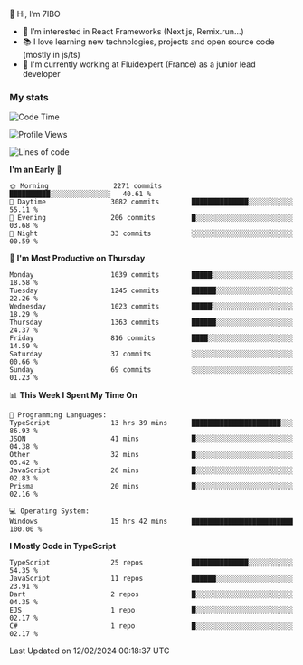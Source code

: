 👋 Hi, I’m 7IBO

- 👀 I’m interested in React Frameworks (Next.js, Remix.run...)
- 📚 I love learning new technologies, projects and open source code (mostly in js/ts)
- 💼 I'm currently working at Fluidexpert (France) as a junior lead developer

### My stats
<!--START_SECTION:waka-->
![Code Time](http://img.shields.io/badge/Code%20Time-486%20hrs%2039%20mins-blue)

![Profile Views](http://img.shields.io/badge/Profile%20Views-3-blue)

![Lines of code](https://img.shields.io/badge/From%20Hello%20World%20I%27ve%20Written-6.9%20million%20lines%20of%20code-blue)

**I'm an Early 🐤** 

```text
🌞 Morning                2271 commits        ██████████░░░░░░░░░░░░░░░   40.61 % 
🌆 Daytime                3082 commits        ██████████████░░░░░░░░░░░   55.11 % 
🌃 Evening                206 commits         █░░░░░░░░░░░░░░░░░░░░░░░░   03.68 % 
🌙 Night                  33 commits          ░░░░░░░░░░░░░░░░░░░░░░░░░   00.59 % 
```
📅 **I'm Most Productive on Thursday** 

```text
Monday                   1039 commits        █████░░░░░░░░░░░░░░░░░░░░   18.58 % 
Tuesday                  1245 commits        ██████░░░░░░░░░░░░░░░░░░░   22.26 % 
Wednesday                1023 commits        █████░░░░░░░░░░░░░░░░░░░░   18.29 % 
Thursday                 1363 commits        ██████░░░░░░░░░░░░░░░░░░░   24.37 % 
Friday                   816 commits         ████░░░░░░░░░░░░░░░░░░░░░   14.59 % 
Saturday                 37 commits          ░░░░░░░░░░░░░░░░░░░░░░░░░   00.66 % 
Sunday                   69 commits          ░░░░░░░░░░░░░░░░░░░░░░░░░   01.23 % 
```


📊 **This Week I Spent My Time On** 

```text
💬 Programming Languages: 
TypeScript               13 hrs 39 mins      ██████████████████████░░░   86.93 % 
JSON                     41 mins             █░░░░░░░░░░░░░░░░░░░░░░░░   04.38 % 
Other                    32 mins             █░░░░░░░░░░░░░░░░░░░░░░░░   03.42 % 
JavaScript               26 mins             █░░░░░░░░░░░░░░░░░░░░░░░░   02.83 % 
Prisma                   20 mins             █░░░░░░░░░░░░░░░░░░░░░░░░   02.16 % 

💻 Operating System: 
Windows                  15 hrs 42 mins      █████████████████████████   100.00 % 
```

**I Mostly Code in TypeScript** 

```text
TypeScript               25 repos            ██████████████░░░░░░░░░░░   54.35 % 
JavaScript               11 repos            ██████░░░░░░░░░░░░░░░░░░░   23.91 % 
Dart                     2 repos             █░░░░░░░░░░░░░░░░░░░░░░░░   04.35 % 
EJS                      1 repo              █░░░░░░░░░░░░░░░░░░░░░░░░   02.17 % 
C#                       1 repo              █░░░░░░░░░░░░░░░░░░░░░░░░   02.17 % 
```




 Last Updated on 12/02/2024 00:18:37 UTC
<!--END_SECTION:waka-->
